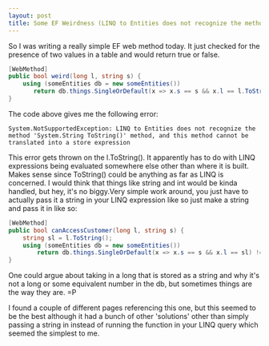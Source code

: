 ```yaml
---
layout: post
title: Some EF Weirdness (LINQ to Entities does not recognize the method 'System.String ToString()')
---
```


So I was writing a really simple EF web method today. It just checked for the presence of two values in a table and would return true or false.

```csharp
[WebMethod]
public bool weird(long l, string s) {
    using (someEntities db = new someEntities())
       return db.things.SingleOrDefault(x => x.s == s && x.l == l.ToString()) != null;
}
```

The code above gives me the following error:

`System.NotSupportedException: LINQ to Entities does not recognize the method 'System.String ToString()' method, and this method cannot be translated into a store expression`

This error gets thrown on the l.ToString(). It apparently has to do with LINQ expressions being evaluated somewhere else other than where it is built. Makes sense since ToString() could be anything as far as LINQ is concerned. I would think that things like string and int would be kinda handled, but hey, it's no biggy.Very simple work around, you just have to actually pass it a string in your LINQ expression like so just make a string and pass it in like so:

```csharp
[WebMethod]
public bool canAccessCustomer(long l, string s) {
    string sl = l.ToString();
    using (someEntities db = new someEntities())
        return db.things.SingleOrDefault(x => x.s == s && x.l == sl) != null;
}
```

One could argue about taking in a long that is stored as a string and why it's not a long or some equivalent number in the db, but sometimes things are the way they are. =P

I found a couple of different pages referencing this one, but this seemed to be the best although it had a bunch of other 'solutions' other than simply passing a string in instead of running the function in your LINQ query which seemed the simplest to me.